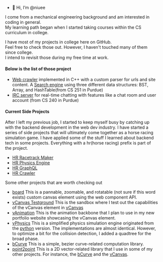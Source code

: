 - 👋 Hi, I’m @niuee

I come from a mechanical engineering background and am interested in coding in general.<br>
My learning path began when I started taking courses within the CS curriculum in college. <br>

I have most of my projects in college here on GitHub.<br>
Feel free to check those out. However, I haven't touched many of them since college. <br> 
I intend to revisit those during my free time at work.<br>

#### Below is the list of those project
- [Web crawler](https://github.com/niuee/simple-crawler) implemented in C++ with a custom parser for urls and site content. 
A [Search engine](https://github.com/niuee/simple-searchengine) using three different data structures: BST, Array, and HashTable(from CS 251 in Purdue)
- [IRC server](https://github.com/niuee/ircserver-practice) for real-time chatting with features like a chat room and user account (from CS 240 in Purdue)

#### Current Side Projects
After I left my previous job, I started to keep myself busy by catching up with the backend development in the web dev industry. 
I have started a series of side projects that will ultimately come together as a horse racing simulation game. 
I have applied some of the stuff I learned about backend tech in some projects. Everything with a hr(horse racing) prefix is part of the project. 
- [HR Racetrack Maker](https://github.com/niuee/hrracetrack-maker)
- [HR Physics Engine](https://github.com/niuee/hrphysics-simulation)
- [HR GraphQL](https://github.com/niuee/hrGraphql)
- [HR Crawler](https://github.com/niuee/hrcrawler)

Some other projects that are worth checking out
- [board](https://github.com/niuee/board) This is a pannable, zoomable, and rotatable (not sure if this word exists) custom canvas element using the web component API.
- [vCanvas Testground](https://github.com/niuee/vCanvas-testground) This is the sandbox where I test out the capabilities of the vCanvas element in [vCanvas](https://github.com/niuee/vCanvas)
- [vAnimation](https://github.com/niuee/vAnimation) This is the animation backbone that I plan to use in my new portfolio website showcasing the vCanvas element.
- [vPhysics](https://github.com/niuee/vPhysics) This is a simplified physics simulation engine originated from the [python](https://github.com/niuee/hrphysics-simulation) version. The implementations are almost identical. However, to optimize a bit for the collision detection, I added a quadtree for the broad phase.
- [bCurve](https://github.com/niuee/bCurve) This is a simple, bezier curve-related computation library.
- [point2point](https://github.com/niuee/point2point) This is a 2D vector-related library that I use in some of my other projects. For instance, the [bCurve](https://github.com/niuee/bCurve) and the [vCanvas](https://github.com/niuee/vCanvas).



<!---
niuee/niuee is a ✨ special ✨ repository because its `README.md` (this file) appears on your GitHub profile.
You can click the Preview link to take a look at your changes.
--->
